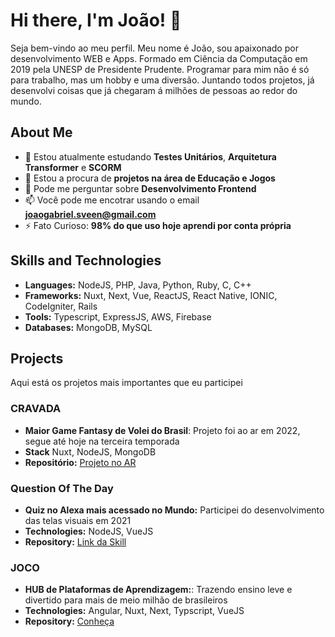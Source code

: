 # Hi there, I'm João! 👋

Seja bem-vindo ao meu perfil. 
Meu nome é João, sou apaixonado por desenvolvimento WEB e Apps. Formado em Ciência da Computação em 2019 pela UNESP de Presidente Prudente.
Programar para mim não é só para trabalho, mas um hobby e uma diversão.
Juntando todos projetos, já desenvolvi coisas que já chegaram á milhões de pessoas ao redor do mundo.

## About Me

- 🌱 Estou atualmente estudando **Testes Unitários**, **Arquitetura Transformer** e **SCORM**
- 👯 Estou a procura de **projetos na área de Educação e Jogos**
- 💬 Pode me perguntar sobre **Desenvolvimento Frontend**
- 📫 Você pode me encotrar usando o email **joaogabriel.sveen@gmail.com**
- ⚡ Fato Curioso: **98% do que uso hoje aprendi por conta própria**

## Skills and Technologies

- **Languages:** NodeJS, PHP, Java, Python, Ruby, C, C++ 
- **Frameworks:** Nuxt, Next, Vue, ReactJS, React Native, IONIC, CodeIgniter, Rails
- **Tools:** Typescript, ExpressJS, AWS, Firebase
- **Databases:** MongoDB, MySQL

## Projects

Aqui está os projetos mais importantes que eu participei

### CRAVADA
- **Maior Game Fantasy de Volei do Brasil**: Projeto foi ao ar em 2022, segue até hoje na terceira temporada
- **Stack** Nuxt, NodeJS, MongoDB
- **Repositório:** [Projeto no AR](https://cravada.cbv.com.br/)

### Question Of The Day
- **Quiz no Alexa mais acessado no Mundo:** Participei do desenvolvimento das telas visuais em 2021
- **Technologies:** NodeJS, VueJS
- **Repository:** [Link da Skill](https://www.amazon.com/VoicePress-AI-Question-of-the-Day/dp/B01N6QUAXX)

### JOCO
- **HUB de Plataformas de Aprendizagem:**: Trazendo ensino leve e divertido para mais de meio milhão de brasileiros
- **Technologies:** Angular, Nuxt, Next, Typscript, VueJS
- **Repository:** [Conheça](https://joco.com.br/)